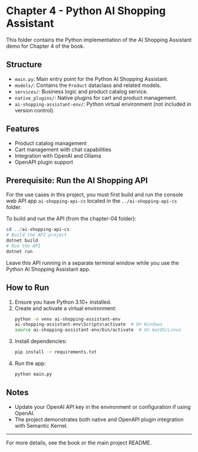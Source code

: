 # Chapter 4 - Python AI Shopping Assistant

This folder contains the Python implementation of the AI Shopping Assistant demo for Chapter 4 of the book.

## Structure
- `main.py`: Main entry point for the Python AI Shopping Assistant.
- `models/`: Contains the `Product` dataclass and related models.
- `services/`: Business logic and product catalog service.
- `native_plugins/`: Native plugins for cart and product management.
- `ai-shopping-assistant-env/`: Python virtual environment (not included in version control).

## Features
- Product catalog management
- Cart management with chat capabilities
- Integration with OpenAI and Ollama
- OpenAPI plugin support

## Prerequisite: Run the AI Shopping API
For the use cases in this project, you must first build and run the console web API app `ai-shopping-api-cs` located in the `../ai-shopping-api-cs` folder.

To build and run the API (from the chapter-04 folder):
```powershell
cd ../ai-shopping-api-cs
# Build the API project
dotnet build
# Run the API
dotnet run
```
Leave this API running in a separate terminal window while you use the Python AI Shopping Assistant app.

## How to Run
1. Ensure you have Python 3.10+ installed.
2. Create and activate a virtual environment:
   ```sh
   python -m venv ai-shopping-assistant-env
   ai-shopping-assistant-env\Scripts\activate  # On Windows
   source ai-shopping-assistant-env/bin/activate  # On macOS/Linux
   ```
3. Install dependencies:
   ```sh
   pip install -r requirements.txt
   ```
4. Run the app:
   ```sh
   python main.py
   ```

## Notes
- Update your OpenAI API key in the environment or configuration if using OpenAI.
- The project demonstrates both native and OpenAPI plugin integration with Semantic Kernel.

---
For more details, see the book or the main project README.
